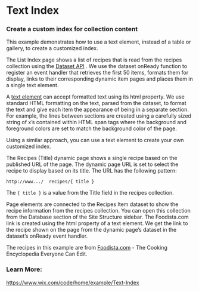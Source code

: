 # Text Index
### Create a custom index for collection content
This example demonstrates how to use a text element, instead of a table or gallery, to create a customized index.

The List Index page shows a list of recipes that is read from the recipes collection using the 
[Dataset API](https://www.wix.com/code/reference/wix-dataset.html)
. We use the dataset onReady function to register an event handler that retrieves the first 50 items, formats them for display, links to their corresponding dynamic item pages and places them in a single text element.

A [text element](https://www.wix.com/code/reference/$w.Text.html) can accept formatted text using its html property. We use standard HTML formatting on the text, parsed from the dataset, to format the text and give each item the appearance of being in a separate section. For example, the lines between sections are created using a carefully sized string of x’s contained within HTML span tags where the background and foreground colors are set to match the background color of the page.  

Using a similar approach, you can use a text element to create your own customized index.

The Recipes (Title) dynamic page shows a single recipe based on the published URL of the page. The dynamic page URL is set to select the recipe to display based on its title. The URL has the following pattern:

``http://www.../  recipes/{ title }``

The  ``{ title }``  is a value from the Title field in the recipes collection.

Page elements are connected to the Recipes Item dataset to show the recipe information from the recipes collection. You can open this collection from the Database section of the Site Structure sidebar. The Foodista.com link is created using the html property of a text element. We get the link to the recipe shown on the page from the dynamic page’s dataset in the dataset’s onReady event handler.

The recipes in this example are from [Foodista.com](https://foodista.com/) - The Cooking Encyclopedia Everyone Can Edit.

### Learn More:
https://www.wix.com/code/home/example/Text-Index
